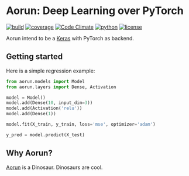 # Aorun: Deep Learning over PyTorch

[![build](https://travis-ci.org/ramon-oliveira/aorun.svg?branch=master)](https://travis-ci.org/ramon-oliveira/aorun)
[![coverage](https://coveralls.io/repos/github/ramon-oliveira/aorun/badge.svg)](https://coveralls.io/github/ramon-oliveira/aorun)
[![Code Climate](https://codeclimate.com/github/ramon-oliveira/aorun/badges/gpa.svg)](https://codeclimate.com/github/ramon-oliveira/aorun)
[![python](https://img.shields.io/pypi/pyversions/aorun.svg)](https://pypi.python.org/pypi/aorun)
[![license](https://img.shields.io/github/license/ramon-oliveira/aorun.svg)](https://github.com/ramon-oliveira/aorun/blob/master/LICENSE)

Aorun intend to be a [Keras](https://keras.io) with PyTorch as backend.

## Getting started

Here is a simple regression example:

```python
from aorun.models import Model
from aorun.layers import Dense, Activation

model = Model()
model.add(Dense(10, input_dim=3))
model.add(Activation('relu'))
model.add(Dense(1))

model.fit(X_train, y_train, loss='mse', optimizer='adam')

y_pred = model.predict(X_test)
```

## Why Aorun?

[Aorun](https://en.wikipedia.org/wiki/Aorun) is a Dinosaur. Dinosaurs are cool.

